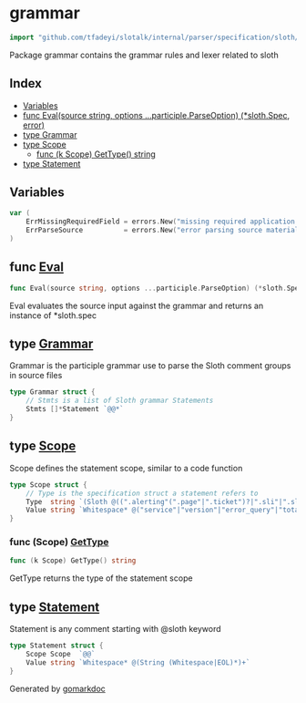 <!-- Code generated by gomarkdoc. DO NOT EDIT -->

# grammar

```go
import "github.com/tfadeyi/slotalk/internal/parser/specification/sloth/grammar"
```

Package grammar contains the grammar rules and lexer related to sloth

## Index

- [Variables](<#variables>)
- [func Eval\(source string, options ...participle.ParseOption\) \(\*sloth.Spec, error\)](<#Eval>)
- [type Grammar](<#Grammar>)
- [type Scope](<#Scope>)
  - [func \(k Scope\) GetType\(\) string](<#Scope.GetType>)
- [type Statement](<#Statement>)


## Variables

<a name="ErrMissingRequiredField"></a>

```go
var (
    ErrMissingRequiredField = errors.New("missing required application field(s)")
    ErrParseSource          = errors.New("error parsing source material")
)
```

<a name="Eval"></a>
## func [Eval](<https://github.com/tfadeyi/sloth-simple-comments/blob/main/internal/parser/specification/sloth/grammar/grammar.go#L195>)

```go
func Eval(source string, options ...participle.ParseOption) (*sloth.Spec, error)
```

Eval evaluates the source input against the grammar and returns an instance of \*sloth.spec

<a name="Grammar"></a>
## type [Grammar](<https://github.com/tfadeyi/sloth-simple-comments/blob/main/internal/parser/specification/sloth/grammar/grammar.go#L15-L18>)

Grammar is the participle grammar use to parse the Sloth comment groups in source files

```go
type Grammar struct {
    // Stmts is a list of Sloth grammar Statements
    Stmts []*Statement `@@*`
}
```

<a name="Scope"></a>
## type [Scope](<https://github.com/tfadeyi/sloth-simple-comments/blob/main/internal/parser/specification/sloth/grammar/grammar.go#L25-L29>)

Scope defines the statement scope, similar to a code function

```go
type Scope struct {
    // Type is the specification struct a statement refers to
    Type  string `(Sloth @((".alerting"(".page"|".ticket")?|".sli"|".slo"))?)`
    Value string `Whitespace* @("service"|"version"|"error_query"|"total_query"|"error_ratio_query"|"name"|"description"|"objective"|"labels"|"annotations"|"disable")`
}
```

<a name="Scope.GetType"></a>
### func \(Scope\) [GetType](<https://github.com/tfadeyi/sloth-simple-comments/blob/main/internal/parser/specification/sloth/grammar/grammar.go#L44>)

```go
func (k Scope) GetType() string
```

GetType returns the type of the statement scope

<a name="Statement"></a>
## type [Statement](<https://github.com/tfadeyi/sloth-simple-comments/blob/main/internal/parser/specification/sloth/grammar/grammar.go#L20-L23>)

Statement is any comment starting with @sloth keyword

```go
type Statement struct {
    Scope Scope  `@@`
    Value string `Whitespace* @(String (Whitespace|EOL)*)+`
}
```

Generated by [gomarkdoc](<https://github.com/princjef/gomarkdoc>)
